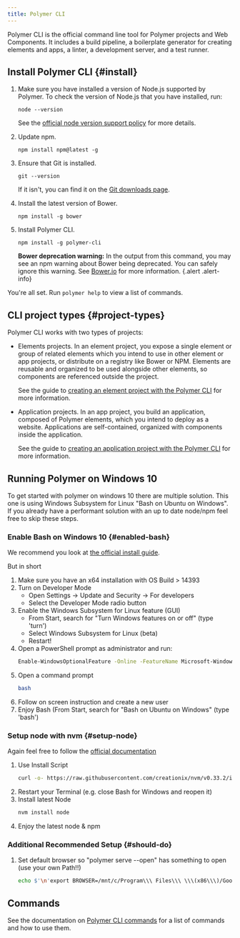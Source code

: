 ```yaml
---
title: Polymer CLI
---
```


<!-- toc -->

Polymer CLI is the official command line tool for Polymer projects and Web Components. It includes 
a build pipeline, a boilerplate generator for creating elements and apps, a linter, a development
server, and a test runner.

## Install Polymer CLI {#install}

1.  Make sure you have installed a version of Node.js supported by Polymer. To check the version
    of Node.js that you have installed, run:
    
        node --version
    
    See the [official node version support policy](node-support) for more details.

1.  Update npm.

        npm install npm@latest -g

1.  Ensure that Git is installed.

        git --version

    If it isn't, you can find it on the [Git downloads page](https://git-scm.com/downloads).

1.  Install the latest version of Bower.

        npm install -g bower

1.  Install Polymer CLI.

        npm install -g polymer-cli

    **Bower deprecation warning:** In the output from this command, you may see an npm warning
    about Bower being deprecated. You can safely ignore this warning. See [Bower.io](https://bower.io/blog/)
    for more information.
    {.alert .alert-info}

You're all set. Run `polymer help` to view a list of commands.

## CLI project types {#project-types}

Polymer CLI works with two types of projects:

* Elements projects. In an element project, you expose a single element or group of related 
  elements which you intend to use in other element or app projects, or distribute on a registry 
  like Bower or NPM. Elements are reusable and organized to be used alongside other elements, so 
  components are referenced outside the project.
  
  See the guide to [creating an element project with the Polymer CLI](create-element-polymer-cli)
  for more information.

* Application projects. In an app project, you build an application, composed of Polymer elements, 
  which you intend to deploy as a website. Applications are self-contained, organized with 
  components inside the application.
  
  See the guide to [creating an application project with the Polymer CLI](create-app-polymer-cli)
  for more information.

## Running Polymer on Windows 10

To get started with polymer on windows 10 there are multiple solution. This one is using Windows Subsystem for Linux "Bash on Ubuntu on Windows". If you already have a performant solution with an up to date node/npm feel free to skip these steps.

### Enable Bash on Windows 10 {#enabled-bash}

We recommend you look at [the official install guide](https://msdn.microsoft.com/en-us/commandline/wsl/install_guide).

But in short
1. Make sure you have an x64 installation with OS Build > 14393
2. Turn on Developer Mode
	- Open Settings -> Update and Security -> For developers
	- Select the Developer Mode radio button
3. Enable the Windows Subsystem for Linux feature (GUI)
	- From Start, search for "Turn Windows features on or off" (type 'turn')
	- Select Windows Subsystem for Linux (beta)
	- Restart!
4. Open a PowerShell prompt as administrator and run:
    ```bash
    Enable-WindowsOptionalFeature -Online -FeatureName Microsoft-Windows-Subsystem-Linux
    ```
5. Open a command prompt
    ```bash
    bash
    ```
6. Follow on screen instruction and create a new user
7. Enjoy Bash (From Start, search for "Bash on Ubuntu on Windows" (type 'bash')

### Setup node with nvm {#setup-node}

Again feel free to follow the [official documentation](https://github.com/creationix/nvm)

1. Use Install Script
    ```bash
    curl -o- https://raw.githubusercontent.com/creationix/nvm/v0.33.2/install.sh | bash
    ```
2. Restart your Terminal (e.g. close Bash for Windows and reopen it)
3. Install latest Node
    ```bash
    nvm install node
    ```
4. Enjoy the latest node & npm

### Additional Recommended Setup {#should-do}
1. Set default browser so "polymer serve --open" has something to open (use your own Path!!)
    ```bash
    echo $'\n'export BROWSER=/mnt/c/Program\\\ Files\\\ \\\(x86\\\)/Google/Chrome/Application/chrome.exe >> ~/.bashrc
    ```


## Commands

See the documentation on [Polymer CLI commands](polymer-cli-commands) for a list of commands and
how to use them.